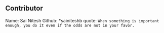 ## Contributor

Name: Sai Nitesh
Github: *sainiteshb
quote: ```When something is important enough, you do it even if the odds are not in your favor.```
